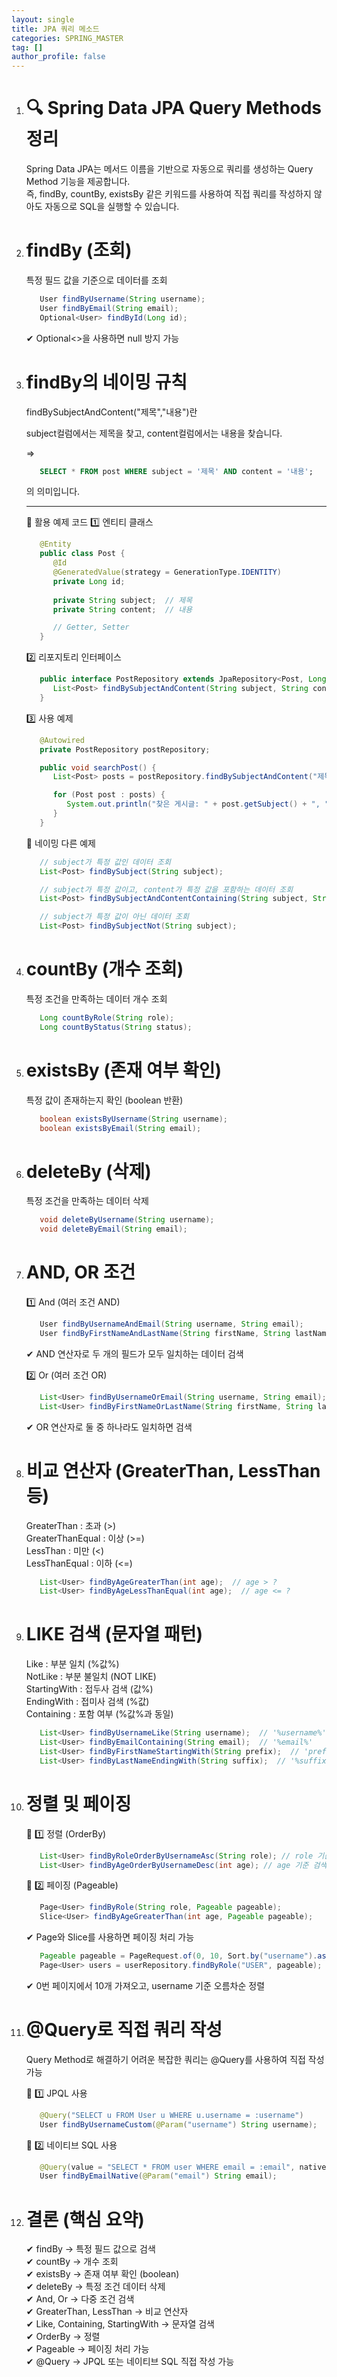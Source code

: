 ```yaml
---
layout: single
title: JPA 쿼리 메소드
categories: SPRING_MASTER
tag: []
author_profile: false
---
```

 
1. # 🔍 Spring Data JPA Query Methods 정리
   Spring Data JPA는 메서드 이름을 기반으로 자동으로 쿼리를 생성하는 Query Method 기능을 제공합니다.   
   즉, findBy, countBy, existsBy 같은 키워드를 사용하여 직접 쿼리를 작성하지 않아도 자동으로 SQL을 실행할 수 있습니다.   


1. # findBy (조회)
   특정 필드 값을 기준으로 데이터를 조회   
   ```java
      User findByUsername(String username);
      User findByEmail(String email);
      Optional<User> findById(Long id);
   ```   
   ✔ Optional<>을 사용하면 null 방지 가능   

1. # findBy의 네이밍 규칙

   findBySubjectAndContent("제목","내용")란

   subject컬럼에서는 제목을 찾고, content컬럼에서는 내용을 찾습니다.   

   =>
   ```sql
      SELECT * FROM post WHERE subject = '제목' AND content = '내용';
   ```   
   의 의미입니다.   

   <hr>
   
   🔹 활용 예제 코드
   1️⃣ 엔티티 클래스
   ```java
      @Entity
      public class Post {
         @Id
         @GeneratedValue(strategy = GenerationType.IDENTITY)
         private Long id;
         
         private String subject;  // 제목
         private String content;  // 내용

         // Getter, Setter
      }
   ```

   2️⃣ 리포지토리 인터페이스
   ```java
      public interface PostRepository extends JpaRepository<Post, Long> {
         List<Post> findBySubjectAndContent(String subject, String content);
      }
   ```   

   3️⃣ 사용 예제   
   ```java
      @Autowired
      private PostRepository postRepository;

      public void searchPost() {
         List<Post> posts = postRepository.findBySubjectAndContent("제목", "내용");

         for (Post post : posts) {
            System.out.println("찾은 게시글: " + post.getSubject() + ", " + post.getContent());
         }
      }
   ```

   🔹 네이밍 다른 예제   
   ```java
      // subject가 특정 값인 데이터 조회
      List<Post> findBySubject(String subject);

      // subject가 특정 값이고, content가 특정 값을 포함하는 데이터 조회
      List<Post> findBySubjectAndContentContaining(String subject, String keyword);

      // subject가 특정 값이 아닌 데이터 조회
      List<Post> findBySubjectNot(String subject);
   ```


1. # countBy (개수 조회)
   특정 조건을 만족하는 데이터 개수 조회   
   ```java
      Long countByRole(String role);
      Long countByStatus(String status);
   ```

1. # existsBy (존재 여부 확인)
   특정 값이 존재하는지 확인 (boolean 반환)   
   ```java
      boolean existsByUsername(String username);
      boolean existsByEmail(String email);
   ```

1. # deleteBy (삭제)
   특정 조건을 만족하는 데이터 삭제   
   ```java
      void deleteByUsername(String username);
      void deleteByEmail(String email);
   ```

1. # AND, OR 조건
   1️⃣ And (여러 조건 AND)   
   ```java
      User findByUsernameAndEmail(String username, String email);
      User findByFirstNameAndLastName(String firstName, String lastName);
   ```   
   ✔ AND 연산자로 두 개의 필드가 모두 일치하는 데이터 검색   

   2️⃣ Or (여러 조건 OR)   
   ```java
      List<User> findByUsernameOrEmail(String username, String email);
      List<User> findByFirstNameOrLastName(String firstName, String lastName);
   ```
   ✔ OR 연산자로 둘 중 하나라도 일치하면 검색   

1. # 비교 연산자 (GreaterThan, LessThan 등)
   
   GreaterThan :	초과 (>)   
   GreaterThanEqual : 이상 (>=)   
   LessThan	: 미만 (<)   
   LessThanEqual : 이하 (<=)   
   ```java
      List<User> findByAgeGreaterThan(int age);  // age > ?
      List<User> findByAgeLessThanEqual(int age);  // age <= ?
   ```

1. # LIKE 검색 (문자열 패턴)
   Like : 부분 일치 (%값%)   
   NotLike : 부분 불일치 (NOT LIKE)   
   StartingWith : 접두사 검색 (값%)   
   EndingWith : 접미사 검색 (%값)   
   Containing : 포함 여부 (%값%과 동일)   
   
   ```java
      List<User> findByUsernameLike(String username);  // '%username%'
      List<User> findByEmailContaining(String email);  // '%email%'
      List<User> findByFirstNameStartingWith(String prefix);  // 'prefix%'
      List<User> findByLastNameEndingWith(String suffix);  // '%suffix'
   ```

1. # 정렬 및 페이징
   📌 1️⃣ 정렬 (OrderBy)   
   ```java
      List<User> findByRoleOrderByUsernameAsc(String role); // role 기준 검색 후 username 오름차순 정렬
      List<User> findByAgeOrderByUsernameDesc(int age); // age 기준 검색 후 username 내림차순 정렬
   ```

   📌 2️⃣ 페이징 (Pageable)   
   ```java
      Page<User> findByRole(String role, Pageable pageable);
      Slice<User> findByAgeGreaterThan(int age, Pageable pageable);
   ```
   ✔ Page와 Slice를 사용하면 페이징 처리 가능

   ```java
      Pageable pageable = PageRequest.of(0, 10, Sort.by("username").ascending());
      Page<User> users = userRepository.findByRole("USER", pageable);
   ```
   ✔ 0번 페이지에서 10개 가져오고, username 기준 오름차순 정렬   

1. # @Query로 직접 쿼리 작성
   Query Method로 해결하기 어려운 복잡한 쿼리는 @Query를 사용하여 직접 작성 가능   

   📌 1️⃣ JPQL 사용   
   ```java
      @Query("SELECT u FROM User u WHERE u.username = :username")
      User findByUsernameCustom(@Param("username") String username);
   ```

   📌 2️⃣ 네이티브 SQL 사용   
   ```java
      @Query(value = "SELECT * FROM user WHERE email = :email", nativeQuery = true)
      User findByEmailNative(@Param("email") String email);
   ```

1. # 결론 (핵심 요약)
   ✔ findBy → 특정 필드 값으로 검색   
   ✔ countBy → 개수 조회   
   ✔ existsBy → 존재 여부 확인 (boolean)   
   ✔ deleteBy → 특정 조건 데이터 삭제   
   ✔ And, Or → 다중 조건 검색   
   ✔ GreaterThan, LessThan → 비교 연산자   
   ✔ Like, Containing, StartingWith → 문자열 검색   
   ✔ OrderBy → 정렬   
   ✔ Pageable → 페이징 처리 가능   
   ✔ @Query → JPQL 또는 네이티브 SQL 직접 작성 가능   

